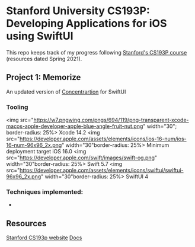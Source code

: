 # Stanford University CS193P: Developing Applications for iOS using SwiftUI

This repo keeps track of my progress following [Stanford's CS193P course](https://cs193p.sites.stanford.edu/) (resources dated Spring 2021).

## Project 1: Memorize

An updated version of [Concentrartion](https://github.com/emwalks/Concentration) for  SwiftUI

### Tooling
<img src="https://w7.pngwing.com/pngs/694/119/png-transparent-xcode-macos-apple-developer-apple-blue-angle-fruit-nut.png" width="30"; border-radius: 25%> Xcode 14.2 
<img src="https://developer.apple.com/assets/elements/icons/ios-16-num/ios-16-num-96x96_2x.png" width="30"border-radius: 25%> Minimum deployment target iOS 16.0
<img src="https://developer.apple.com/swift/images/swift-og.png" width="30"border-radius: 25%> Swift 5.7
<img src="https://developer.apple.com/assets/elements/icons/swiftui/swiftui-96x96_2x.png" width="30"border-radius: 25%> SwiftUI 4


### Techniques implemented:

- 

## Resources

[Stanford CS193p website](https://cs193p.sites.stanford.edu/)
[Docs](https://github.com/emwalks/Memorize/tree/main/Docs)

